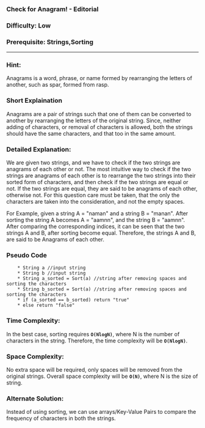 ### **Check for Anagram! - Editorial**
### **Difficulty**: Low
### **Prerequisite: Strings,Sorting**
---

### **Hint:**
Anagrams is a word, phrase, or name formed by rearranging the letters of another, such as spar, formed from rasp.

### **Short Explaination**
Anagrams are a pair of strings such that one of them can be converted to another by rearranging the letters of the original string. Since, neither adding of characters, or removal of characters is allowed, both the strings should have the same characters, and that too in the same amount.

### **Detailed Explanation**:
We are given two strings, and we have to check if the two strings are anagrams of each other or not. The most intuitive way to check if the two strings are anagrams of each other is to rearrange the two strings into their sorted form of characters, and then check if the two strings are equal or not. If the two strings are equal, they are said to be anagrams of each other, otherwise not. For this question care must be taken, that the only the characters are taken into the consideration, and not the empty spaces.

For Example, given a string A = "naman" and a string B = "manan". After sorting the string A becomes A = "aamnn", and the string B = "aamnn". After comparing the corresponding indices, it can be seen that the two strings A and B, after sorting become equal. Therefore, the strings A and B, are said to be Anagrams of each other. 


### **Pseudo Code**
		* String a //input string 
		* String b //input string
		* String a_sorted = Sort(a) //string after removing spaces and sorting the characters
		* String b_sorted = Sort(a) //string after removing spaces and sorting the characters
		* if (a_sorted == b_sorted) return "true"
		* else return "false"
	 

### **Time Complexity**:
In the best case, sorting requires __`O(NlogN)`__, where N is the number of characters in the string. Therefore, the time complexity will be __`O(NlogN)`__.

### **Space Complexity**:
No extra space will be required, only spaces will be removed from the original strings. 
Overall space complexity will be __`O(N)`__, where N is the size of string.

### **Alternate Solution**:
Instead of using sorting, we can use arrays/Key-Value Pairs to compare the frequency of characters in both the strings.
